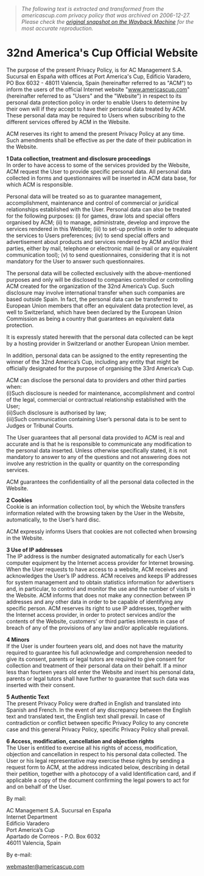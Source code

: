 > *The following text is extracted and transformed from the americascup.com privacy policy that was archived on 2006-12-27. Please check the [original snapshot on the Wayback Machine](https://web.archive.org/web/20061227004212id_/http%3A//www.americascup.com/en/misc/privacy_policy.php) for the most accurate reproduction.*

# 32nd America's Cup Official Website

The purpose of the present Privacy Policy, is for AC Management S.A. Sucursal en España with offices at Port America's Cup, Edificio Varadero, PO Box 6032 - 48011 Valencia, Spain (hereinafter referred to as "ACM") to inform the users of the official Internet website "www.americascup.com" (hereinafter referred to as "Users" and the "Website") in respect to its personal data protection policy in order to enable Users to determine by their own will if they accept to have their personal data treated by ACM. These personal data may be required to Users when subscribing to the different services offered by ACM in the Website. 

ACM reserves its right to amend the present Privacy Policy at any time. Such amendments shall be effective as per the date of their publication in the Website. 

**1 Data collection, treatment and disclosure proceedings**  
In order to have access to some of the services provided by the Website, ACM request the User to provide specific personal data. All personal data collected in forms and questionnaires will be inserted in ACM data base, for which ACM is responsible. 

Personal data will be treated so as to guarantee management, accomplishment, maintenance and control of commercial or juridical relationships established with the User. Personal data can also be treated for the following purposes: (i) for games, draw lots and special offers organised by ACM; (ii) to manage, administrate, develop and improve the services rendered in this Website; (iii) to set-up profiles in order to adequate the services to Users preferences; (iv) to send special offers and advertisement about products and services rendered by ACM and/or third parties, either by mail, telephone or electronic mail (e-mail or any equivalent communication tool); (v) to send questionnaires, considering that it is not mandatory for the User to answer such questionnaires. 

The personal data will be collected exclusively with the above-mentioned purposes and only will be disclosed to companies controlled or controlling ACM created for the organization of the 32nd America’s Cup. Such disclosure may involve international transfer when such companies are based outside Spain. In fact, the personal data can be transferred to European Union members that offer an equivalent data protection level, as well to Switzerland, which have been declared by the European Union Commission as being a country that guarantees an equivalent data protection. 

It is expressly stated herewith that the personal data collected can be kept by a hosting provider in Switzerland or another European Union member. 

In addition, personal data can be assigned to the entity representing the winner of the 32nd America’s Cup, including any entity that might be officially designated for the purpose of organising the 33rd America’s Cup. 

ACM can disclose the personal data to providers and other third parties when:   
(i)Such disclosure is needed for maintenance, accomplishment and control of the legal, commercial or contractual relationship established with the User;   
(ii)Such disclosure is authorised by law;   
(iii)Such communication containing User’s personal data is to be sent to Judges or Tribunal Courts. 

The User guarantees that all personal data provided to ACM is real and accurate and is that he is responsible to communicate any modification to the personal data inserted. Unless otherwise specifically stated, it is not mandatory to answer to any of the questions and not answering does not involve any restriction in the quality or quantity on the corresponding services. 

ACM guarantees the confidentiality of all the personal data collected in the Website.

**2 Cookies**  
Cookie is an information collection tool, by which the Website transfers information related with the browsing taken by the User in the Website, automatically, to the User’s hard disc. 

ACM expressly informs Users that cookies are not collected when browsing in the Website.

**3 Use of IP addresses**  
The IP address is the number designated automatically for each User’s computer equipment by the Internet access provider for Internet browsing. When the User requests to have access to a website, ACM receives and acknowledges the User’s IP address. ACM receives and keeps IP addresses for system management and to obtain statistics information for advertisers and, in particular, to control and monitor the use and the number of visits in the Website. ACM informs that does not make any connection between IP addresses and any other data in order to be capable of identifying any specific person. ACM reserves its right to use IP addresses, together with the Internet access provider, in order to protect services and/or the contents of the Website, customers’ or third parties interests in case of breach of any of the provisions of any law and/or applicable regulations. 

**4 Minors**  
If the User is under fourteen years old, and does not have the maturity required to guarantee his full acknowledge and comprehension needed to give its consent, parents or legal tutors are required to give consent for collection and treatment of their personal data on their behalf. If a minor less than fourteen years old enter the Website and insert his personal data, parents or legal tutors shall have further to guarantee that such data was inserted with their consent.

**5 Authentic Text**  
The present Privacy Policy were drafted in English and translated into Spanish and French. In the event of any discrepancy between the English text and translated text, the English text shall prevail. In case of contradiction or conflict between specific Privacy Policy to any concrete case and this general Privacy Policy, specific Privacy Policy shall prevail.

**6 Access, modification, cancellation and objection rights**  
The User is entitled to exercise all his rights of access, modification, objection and cancellation in respect to his personal data collected. The User or his legal representative may exercise these rights by sending a request form to ACM, at the address indicated below, describing in detail their petition, together with a photocopy of a valid Identification card, and if applicable a copy of the document confirming the legal powers to act for and on behalf of the User. 

By mail: 

AC Management S.A. Sucursal en España   
Internet Department   
Edificio Varadero   
Port America’s Cup   
Apartado de Correos - P.O. Box 6032   
46011 Valencia, Spain 

By e-mail: 

webmaster@americascup.com 
